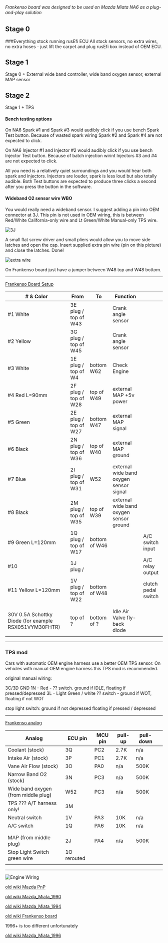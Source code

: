 
###### Frankenso board was designed to be used on Mazda Miata NA6 as a plug-and-play solution

## Stage 0
###Everything stock running rusEfi ECU
All stock sensors, no extra wires, no extra hoses - just lift the carpet and plug rusEfi box instead of OEM ECU.  

## Stage 1
Stage 0 + External wide band controller, wide band oxygen sensor, external MAP sensor

## Stage 2
Stage 1 + TPS 

#### Bench testing options
On NA6 Spark #1 and Spark #3 would audibly click if you use bench Spark Test button.
Because of wasted spark wiring Spark #2 and Spark #4 are not expected to click.

On NA6 Injector #1 and Injector #2 would audibly click if you use bench Injector Test button.
Because of batch injection wirint Injectors #3 and #4 are not expected to click.

All you need is a relatively quiet surroundings and you would hear both spark and injectors. Injectors
are louder, spark is less loud but also totally audible. Both Test buttons are expected to
produce three clicks a second after you press the button in the software.

#### Wideband O2 sensor wire WBO

You would really need a wideband sensor. I suggest adding a pin into OEM connector at 3J. This pin is not used in OEM wiring,
this is between Red/White California-only wire and Lt Green/White Manual-only TPS wire.

![3J](j_pin_for_wbo.jpg)

A small flat screw driver and small pliers would allow you to move side latches and open the cap.
Insert supplied extra pin wire (pin on this picture) and close the latches. Done!

![extra wire](latches_open_J_wbo_added.jpg)
 
On Frankenso board just have a jumper between W48 top and W48 bottom.

-----------------------------------
[Frankenso Board Setup](https://rusefi.com/wiki/index.php?title=Manual:Hardware_Frankenso_board#Default_Pinout)

| # & Color | From | To | Function |   |
|------|------|----|-------|---|
| #1 White   | 3E plug / top of W43  |    |    Crank angle sensor   |   |
| #2 Yellow  | 3G plug / top of W45  |    |    Crank angle sensor   |   |
| #3 White   | 1E plug / top of W4   | bottom W62  |  Check Engine     |   | 
| #4 Red L=90mm      | 2F plug / top of W28  | top of W49 | external MAP +5v power     |   |
| #5 Green           | 2E plug / top of W27  | bottom W47 | external MAP signal      |   |
| #6 Black           | 2N plug / top of W36  | top of W40 | external MAP ground      |   |
| #7 Blue            | 2I plug / top of W31  | W52        | external wide band oxygen sensor signal |
| #8 Black           | 2M plug / top of W35  | top of W39 | external wide band oxygen sensor ground      |
| #9 Green L=120mm  | 1Q plug / top of W17  | bottom of W46   |       |  A/C switch input |
| #10     | 1J plug /    |    |       | A/C relay output  |
| #11 Yellow L=120mm | 1V plug / top of W22  | bottom of W48   |       | clutch pedal switch  |
|      |      |    |       |   |
|      |      |    |       |   |
| 30V 0.5A Schottky Diode (for example RSX051VYM30FHTR)     | top of ?    | bottom of ?   | Idle Air Valve fly-back diode      |   |
|      |      |    |       |   |

-----------------------------------


### TPS mod
Cars with automatic OEM engine harness use a better OEM TPS sensor.
On vehicles with manual OEM engine harness this TPS mod is recommended.

original manual wiring:

3C/3D GND
1N - Red - ?? switch. ground if IDLE, floating if pressed/depressed
3L - Light Green / white ?? switch - ground if WOT, floating if not WOT

stop light switch:
ground if not depressed
floating if pressed / depressed

-----------------------------------
[Frankenso analog](https://rusefi.com/wiki/index.php?title=Manual:Hardware_Frankenso_board#Analog_Inputs)

| Analog        | ECU pin |MCU pin |  pull-up | pull-down |   |  
|------|------|----|-------|---|---|
| Coolant (stock)       | 3Q | PC2 |  2.7K | n/a      |   |
| Intake Air (stock)    | 3P | PC1 |  2.7K | n/a      |   |
| Vane Air Flow (stock) | 3O | PA0 |  n/a  | 500K     |   |
| Narrow Band O2 (stock)| 3N | PC3 |  n/a  | 500K  |
| Wide band oxygen (from middle plug) | W52   | PC3   |   n/a    | 500K  |
| TPS ??? A/T harness only!    | 3M     |    |       |   |
| Neutral switch     | 1V     | PA3   | 10K     | n/a  |
| A/C switch     | 1Q     | PA6   | 10K     | n/a  |
|      |      |    |       |   |
|      |      |    |       |   |
| MAP (from middle plug)  | 2J      | PA4   |   n/a    | 500K  |
| Stop Light Switch  green wire   | 1O rerouted     |    |       |   |
|      |      |    |       |   |

-----------------------------------



![Engine Wiring](../../oem_docs/Mazda/1990_Miata/1990_miata_us.png)

[old wiki Mazda PnP](https://rusefi.com/wiki/index.php?title=Manual:Hardware:Mazda_PnP)

[old wiki Mazda_Miata_1990](https://rusefi.com/wiki/index.php?title=Vehicle:Mazda_Miata_1990)

[old wiki Mazda_Miata_1994](https://rusefi.com/wiki/index.php?title=Vehicle:Mazda_Miata_1994)

[old wiki Frankenso board](https://rusefi.com/wiki/index.php?title=Manual:Hardware_Frankenso_board)

1996+ is too different unfortunately

[old wiki Mazda_Miata_1996](https://rusefi.com/wiki/index.php?title=Vehicle:Mazda_Miata_1996)
